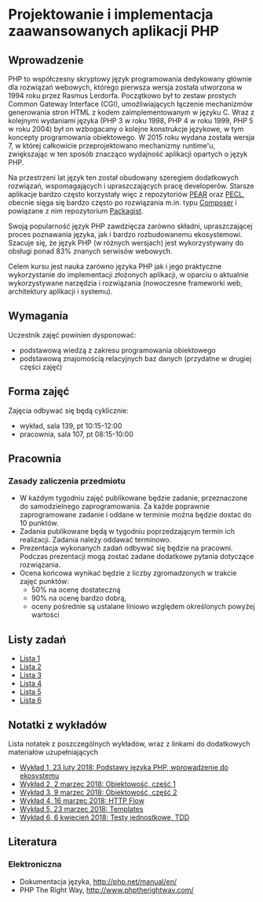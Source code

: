 # Projektowanie i implementacja zaawansowanych aplikacji PHP

## Wprowadzenie

PHP to współczesny skryptowy język programowania dedykowany głównie dla rozwiązań webowych, którego pierwsza wersja została utworzona w 1994 roku przez Rasmus Lerdorfa. Początkowo był to zestaw prostych Common Gateway Interface (CGI), umożliwiających łączenie mechanizmów generowania stron HTML z kodem zaimplementowanym w języku C. Wraz z kolejnymi wydaniami języka (PHP 3 w roku 1998, PHP 4 w roku 1999, PHP 5 w roku 2004) był on wzbogacany o kolejne konstrukcje językowe, w tym koncepty programowania obiektowego. W 2015 roku wydana została wersja 7, w której całkowicie przeprojektowano mechanizmy runtime'u, zwiększając w ten sposób znacząco wydajność aplikacji opartych o język PHP.

Na przestrzeni lat język ten został obudowany szeregiem dodatkowych rozwiązań, wspomagających i upraszczających pracę developerów. Starsze aplikacje bardzo często korzystały więc z repozytoriów [PEAR](http://pear.php.net) oraz [PECL](https://pecl.php.net), obecnie sięga się bardzo często po rozwiązania m.in. typu [Composer](https://getcomposer.org) i powiązane z nim repozytorium [Packagist](https://packagist.org).

Swoją popularność język PHP zawdzięcza zarówno składni, upraszczającej proces poznawania języka, jak i bardzo rozbudowanemu ekosystemowi. Szacuje się, że język PHP (w różnych wersjach) jest wykorzystywany do obsługi ponad 83% znanych serwisów webowych.

Celem kursu jest nauka zarówno języka PHP jak i jego praktyczne wykorzystanie do implementacji złożonych aplikacji, w oparciu o aktualnie wykorzystywane narzędzia i rozwiązania (nowoczesne frameworki web, architektury aplikacji i systemu).


## Wymagania

Uczestnik zajęć powinien dysponować:

- podstawową wiedzą z zakresu programowania obiektowego
- podstawową znajomością relacyjnych baz danych (przydatne w drugiej części zajęć)


## Forma zajęć

Zajęcia odbywać się będą cyklicznie:

- wykład, sala 139, pt 10:15-12:00
- pracownia, sala 107, pt 08:15-10:00


## Pracownia

### Zasady zaliczenia przedmiotu
   
- W każdym tygodniu zajęć publikowane będzie zadanie, przeznaczone do samodzielnego zaprogramowania. Za każde poprawnie zaprogramowane zadanie i oddane w terminie można będzie dostać do 10 punktów.
- Zadania publikowane będą w tygodniu poprzedzającym termin ich realizacji. Zadania należy oddawać terminowo.
- Prezentacja wykonanych zadań odbywać się będzie na pracowni. Podczas prezentacji mogą zostać zadane dodatkowe pytania dotyczące rozwiązania.
- Ocena końcowa wynikać będzie z liczby zgromadzonych w trakcie zajęć punktów:
    - 50% na ocenę dostateczną
    - 90% na ocenę bardzo dobrą,
    - oceny pośrednie są ustalane liniowo względem określonych powyżej wartości


## Listy zadań

- [Lista 1](exercises/01-diamond-words.md)
- [Lista 2](exercises/02-money-value-object.md)
- [Lista 3](exercises/03-products.md)
- [Lista 4](exercises/04-rest-api.md)
- [Lista 5](exercises/05-cart-rules.md)
- [Lista 6](exercises/06-rpn-calculator.md)


## Notatki z wykładów

Lista notatek z poszczególnych wykładów, wraz z linkami do dodatkowych materiałów uzupełniających

- [Wykład 1, 23 luty 2018: Podstawy języka PHP, wprowadzenie do ekosystemu](notes/lectures/01-php-intro.md)
- [Wykład 2, 2 marzec 2018: Obiektowość, część 1](notes/lectures/02-objects.md)
- [Wykład 3, 9 marzec 2018: Obiektowość, część 2](notes/lectures/03-objects-continued.md)
- [Wykład 4, 16 marzec 2018: HTTP Flow](notes/lectures/04-http-flow.md)  
- [Wykład 5, 23 marzec 2018: Templates](notes/lectures/05-templates.md)
- [Wykład 6, 6 kwiecień 2018: Testy jednostkowe, TDD](notes/lectures/06-testing.md)  


## Literatura

### Elektroniczna

- Dokumentacja języka, http://php.net/manual/en/
- PHP The Right Way, http://www.phptherightway.com/

